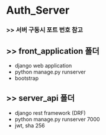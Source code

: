 # Auth_Server

### >> 서버 구동시 포트 번호 참고

## >> front_application 폴더
- django web application
- python manage.py runserver
- bootstrap

## >> server_api 폴더
- django rest framework (DRF)
- python manage.py runserver 7000
- jwt, sha 256
